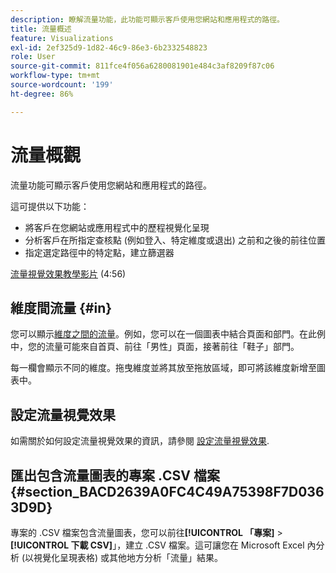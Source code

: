 ```yaml
---
description: 瞭解流量功能，此功能可顯示客戶使用您網站和應用程式的路徑。
title: 流量概述
feature: Visualizations
exl-id: 2ef325d9-1d82-46c9-86e3-6b2332548823
role: User
source-git-commit: 811fce4f056a6280081901e484c3af8209f87c06
workflow-type: tm+mt
source-wordcount: '199'
ht-degree: 86%

---
```


# 流量概觀

流量功能可顯示客戶使用您網站和應用程式的路徑。

這可提供以下功能：

* 將客戶在您網站或應用程式中的歷程視覺化呈現
* 分析客戶在所指定查核點 (例如登入、特定維度或退出) 之前和之後的前往位置
* 指定選定路徑中的特定點，建立篩選器

[流量視覺效果教學影片](https://experienceleague.adobe.com/docs/analytics-learn/tutorials/analysis-workspace/analyzing-customer-journeys/flow-visualization.html?lang=zh-Hant) (4:56)

## 維度間流量 {#in}

您可以顯示[維度之間的流量](/help/analysis-workspace/visualizations/c-flow/multi-dimensional-flow.md)。例如，您可以在一個圖表中結合頁面和部門。在此例中，您的流量可能來自首頁、前往「男性」頁面，接著前往「鞋子」部門。

每一欄會顯示不同的維度。拖曳維度並將其放至拖放區域，即可將該維度新增至圖表中。

## 設定流量視覺效果

如需關於如何設定流量視覺效果的資訊，請參閱 [設定流量視覺效果](/help/analysis-workspace/visualizations/c-flow/create-flow.md).

## 匯出包含流量圖表的專案 .CSV 檔案 {#section_BACD2639A0FC4C49A75398F7D0363D9D}

專案的 .CSV 檔案包含流量圖表，您可以前往&#x200B;**[!UICONTROL 「專案]** > **[!UICONTROL 下載 CSV]**」，建立 .CSV 檔案。這可讓您在 Microsoft Excel 內分析 (以視覺化呈現表格) 或其他地方分析「流量」結果。
